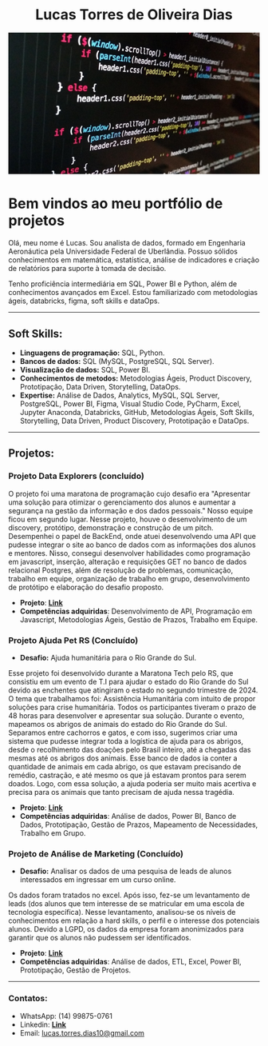 <h1 align="center">Lucas Torres de Oliveira Dias</h1>
<p align="center">
  <img src="ft_210309_grupo_java_gr.png" >
</p>

# Bem vindos ao meu portfólio de projetos

Olá, meu nome é Lucas. Sou analista de dados, formado em Engenharia Aeronáutica pela Universidade Federal de Uberlândia. Possuo sólidos conhecimentos em matemática, estatística, análise de indicadores e criação de relatórios para suporte à tomada de decisão.

Tenho proficiência intermediária em SQL, Power BI e Python, além de conhecimentos avançados em Excel. Estou familiarizado com metodologias ágeis, databricks, figma, soft skills e dataOps.

---

## Soft Skills:
* **Linguagens de programação:** SQL, Python.
* **Bancos de dados:** SQL (MySQL, PostgreSQL, SQL Server).
* **Visualização de dados:** SQL, Power BI.
* **Conhecimentos de metodos:** Metodologias Ágeis, Product Discovery, Prototipação, Data Driven, Storytelling, DataOps.
* **Expertise:** Análise de Dados, Analytics, MySQL, SQL Server, PostgreSQL, Power BI, Figma, Visual Studio Code, PyCharm, Excel, Jupyter Anaconda, Databricks, GitHub, Metodologias Ágeis, Soft Skills, Storytelling, Data Driven, Product Discovery, Prototipação e DataOps.

---

## Projetos:

### Projeto Data Explorers (concluído)

O projeto foi uma maratona de programação cujo desafio era "Apresentar uma solução para otimizar o gerenciamento dos alunos e aumentar a segurança na gestão da informação e dos dados pessoais." Nosso equipe ficou em segundo lugar. Nesse projeto, houve o desenvolvimento de um discovery, protótipo, demonstração e construção de um pitch. Desempenhei o papel de BackEnd, onde atuei desenvolvendo uma API que pudesse integrar o site ao banco de dados com as informações dos alunos e mentores. Nisso, consegui desenvolver habilidades como programação em javascript, inserção, alteração e requisições GET no banco de dados relacional Postgres, além de resolução de problemas, comunicação, trabalho em equipe, organização de trabalho em grupo, desenvolvimento de protótipo e elaboração do desafio proposto.

* **Projeto**: [**Link**](https://github.com/grazielejustina/Projeto-Data-Explorers)
* **Competências adquiridas**: Desenvolvimento de API, Programação em Javascript, Metodologias Ágeis, Gestão de Prazos, Trabalho em Equipe.

### Projeto Ajuda Pet RS (Concluído)
* **Desafio:** Ajuda humanitária para o Rio Grande do Sul.
  
Esse projeto foi desenvolvido durante a Maratona Tech pelo RS, que consistiu em um evento de T.I para ajudar o estado do Rio Grande do Sul devido as enchentes que atingiram o estado no segundo trimestre de 2024. O tema que trabalhamos foi: Assistência Humanitária com intuito de propor soluções para crise humanitária. Todos os participantes tiveram o prazo de 48 horas para desenvolver e apresentar sua solução. Durante o evento, mapeamos os abrigos de animais do estado do Rio Grande do Sul. Separamos entre cachorros e gatos, e com isso, sugerimos criar uma sistema que pudesse integrar toda a logística de ajuda para os abrigos, desde o recolhimento das doações pelo Brasil inteiro, até a chegadas das mesmas até os abrigos dos animais. Esse banco de dados ia conter a quantidade de animais em cada abrigo, os que estavam precisando de remédio, castração, e até mesmo os que já estavam prontos para serem doados. Logo, com essa solução, a ajuda poderia ser muito mais acertiva e precisa para os animais que tanto precisam de ajuda nessa tragédia.

* **Projeto**: [**Link**](https://github.com/grazielejustina/Projeto-Ajuda-Pet-RS)
* **Competências adquiridas**: Análise de dados, Power BI, Banco de Dados, Prototipação, Gestão de Prazos, Mapeamento de Necessidades, Trabalho em Grupo.

### Projeto de Análise de Marketing (Concluído)
* **Desafio:** Analisar os dados de uma pesquisa de leads de alunos interessados em ingressar em um curso online.
  
Os dados foram tratados no excel. Após isso, fez-se um levantamento de leads (dos alunos que tem interesse de se matricular em uma escola de tecnologia específica). Nesse levantamento, analisou-se os níveis de conhecimentos em relação a hard skills, o perfil e o interesse dos potenciais alunos. Devido a LGPD, os dados da empresa foram anonimizados para garantir que os alunos não pudessem ser identificados.

* **Projeto**: [**Link**](https://github.com/grazielejustina/Projeto-de-An-lise-de-Marketing)
* **Competências adquiridas**: Análise de dados, ETL, Excel, Power BI, Prototipação, Gestão de Projetos.

---

### Contatos:

* WhatsApp: (14) 99875-0761
* Linkedin: [**Link**](https://www.linkedin.com/in/lucastorresdeoliveiradias/)
* Email: lucas.torres.dias10@gmail.com
